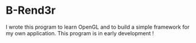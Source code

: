 # B-Rend3r

I wrote this program to learn OpenGL and to build a simple framework for my own application. This program is in early development !

